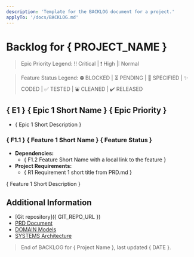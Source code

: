 ```yaml
---
description: 'Template for the BACKLOG document for a project.'
applyTo: '/docs/BACKLOG.md'
---
```


# Backlog for { PROJECT_NAME }

> Epic Priority Legend: ‼️ Critical | ❗ High  |❕ Normal

> Feature Status Legend: ⛔ BLOCKED | ⏳ PENDING | 📝 SPECIFIED | ✨ CODED | ✅ TESTED | ⛲ CLEANED | ✔️ RELEASED

<!-- List 1 to 5 significant functionalities -->
## { E1 } { Epic 1 Short Name } { Epic Priority }

- { Epic 1 Short Description }

<!-- List 1 to 5 deployable features of the epic -->  
### { F1.1 } { Feature 1 Short Name } { Feature Status }

- **Dependencies:** 
  <!-- May be empty -->
  - { F1.2 Feature Short Name with a local link to the feature }
- **Project Requirements:** 
  - { R1 Requirement 1 short title from PRD.md }

{ Feature 1 Short Description }

## Additional Information

- [Git repository]({ GIT_REPO_URL })
- [PRD Document](./PRD.md)
- [DOMAIN Models](./DOMAIN.md)
- [SYSTEMS Architecture](./SYSTEMS.md)

> End of BACKLOG for { Project Name }, last updated { DATE }.
